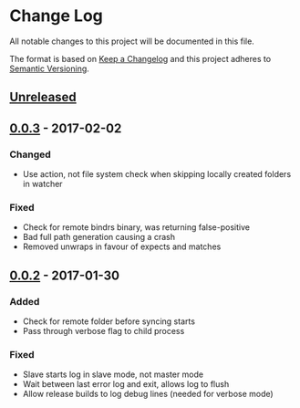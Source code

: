 # Change Log
All notable changes to this project will be documented in this file.

The format is based on [Keep a Changelog](http://keepachangelog.com/)
and this project adheres to [Semantic Versioning](http://semver.org/).

## [Unreleased]

## [0.0.3] - 2017-02-02
### Changed
- Use action, not file system check when skipping locally created folders in watcher

### Fixed
- Check for remote bindrs binary, was returning false-positive
- Bad full path generation causing a crash
- Removed unwraps in favour of expects and matches

## [0.0.2] - 2017-01-30
### Added
- Check for remote folder before syncing starts
- Pass through verbose flag to child process

### Fixed
- Slave starts log in slave mode, not master mode
- Wait between last error log and exit, allows log to flush
- Allow release builds to log debug lines (needed for verbose mode)

[Unreleased]: https://github.com/daveallie/bindrs/compare/v0.0.3...HEAD
[0.0.3]: https://github.com/daveallie/bindrs/compare/v0.0.2...v0.0.3
[0.0.2]: https://github.com/daveallie/bindrs/compare/v0.0.1...v0.0.2

